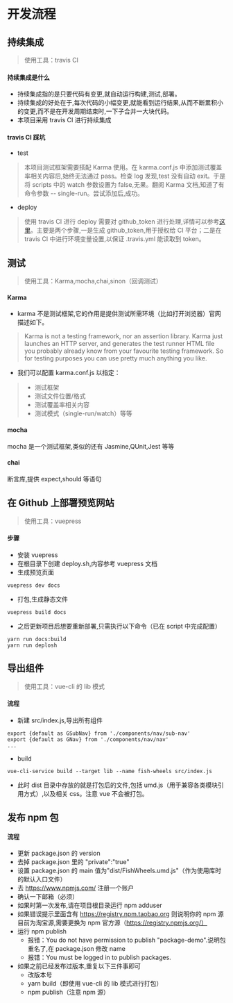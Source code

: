 # 开发流程

## 持续集成
> 使用工具：travis CI
#### 持续集成是什么
- 持续集成指的是只要代码有变更,就自动运行构建,测试,部署。
- 持续集成的好处在于,每次代码的小幅变更,就能看到运行结果,从而不断累积小的变更,而不是在开发周期结束时,一下子合并一大块代码。
- 本项目采用 travis CI 进行持续集成
#### travis CI 踩坑
* test
> 本项目测试框架需要搭配 Karma 使用。在 karma.conf.js 中添加测试覆盖率相关内容后,始终无法通过 pass。检查 log 发现,test 没有自动 exit。于是将 scripts 中的 watch 参数设置为 false,无果。翻阅 Karma 文档,知道了有 命令参数 -- single-run。尝试添加后,成功。 
* deploy
> 使用 travis CI 进行 deploy 需要对 github_token 进行处理,详情可以参考[这里](https://docs.travis-ci.com/user/deployment/pages/#setting-the-github-token)。主要是两个步骤,一是生成 github_token,用于授权给 CI 平台；二是在 travis CI 中进行环境变量设置,以保证 .travis.yml 能读取到 token。

## 测试
> 使用工具：Karma,mocha,chai,sinon（回调测试）
#### Karma
* karma 不是测试框架,它的作用是提供测试所需环境（比如打开浏览器）官网描述如下。
> Karma is not a testing framework, nor an assertion library. Karma just launches an HTTP server, and generates the test runner HTML file you probably already know from your favourite testing framework. So for testing purposes you can use pretty much anything you like. 
* 我们可以配置 karma.conf.js 以指定：
>- 测试框架
>- 测试文件位置/格式
>- 测试覆盖率相关内容
>- 测试模式（single-run/watch）等等

#### mocha
mocha 是一个测试框架,类似的还有 Jasmine,QUnit,Jest 等等

#### chai
断言库,提供 expect,should 等语句


## 在 Github 上部署预览网站 
> 使用工具：vuepress
#### 步骤 
- 安装 vuepress
- 在根目录下创建 deploy.sh,内容参考 vuepress 文档
- 生成预览页面
``` 
vuepress dev docs  
```
- 打包,生成静态文件
```
vuepress build docs
```
- 之后更新项目后想要重新部署,只需执行以下命令（已在 script 中完成配置）
```
yarn run docs:build
yarn run deplosh
``` 

## 导出组件
> 使用工具：vue-cli 的 lib 模式
#### 流程
- 新建 src/index.js,导出所有组件
```
export {default as GSubNav} from './components/nav/sub-nav'
export {default as GNav} from './components/nav/nav'
...
```  
- build
```
vue-cli-service build --target lib --name fish-wheels src/index.js
```
- 此时 dist 目录中存放的就是打包后的文件,包括 umd.js（用于兼容各类模块引用方式）,以及相关 css。注意 vue 不会被打包。


## 发布 npm 包
#### 流程
- 更新 package.json 的 version
- 去掉 package.json 里的 "private":"true"
- 设置 package.json 的 main 值为"dist/FishWheels.umd.js"（作为使用库时的默认入口文件）
- 去 https://www.npmjs.com/ 注册一个账户
- 确认一下邮箱（必须）
- 如果时第一次发布,请在项目根目录运行 npm adduser
- 如果错误提示里面含有 https://registry.npm.taobao.org 则说明你的 npm 源目前为淘宝源,需要更换为 npm 官方源（https://registry.npmjs.org/）
- 运行 npm publish
    * 报错：You do not have permission to publish "package-demo".说明包重名了,在 package.json 修改 name
    * 报错：You must be logged in to publish packages.
- 如果之前已经发布过版本,重复以下三件事即可
    * 改版本号
    * yarn build（即使用 vue-cli 的 lib 模式进行打包）
    * npm publish（注意 npm 源）    
